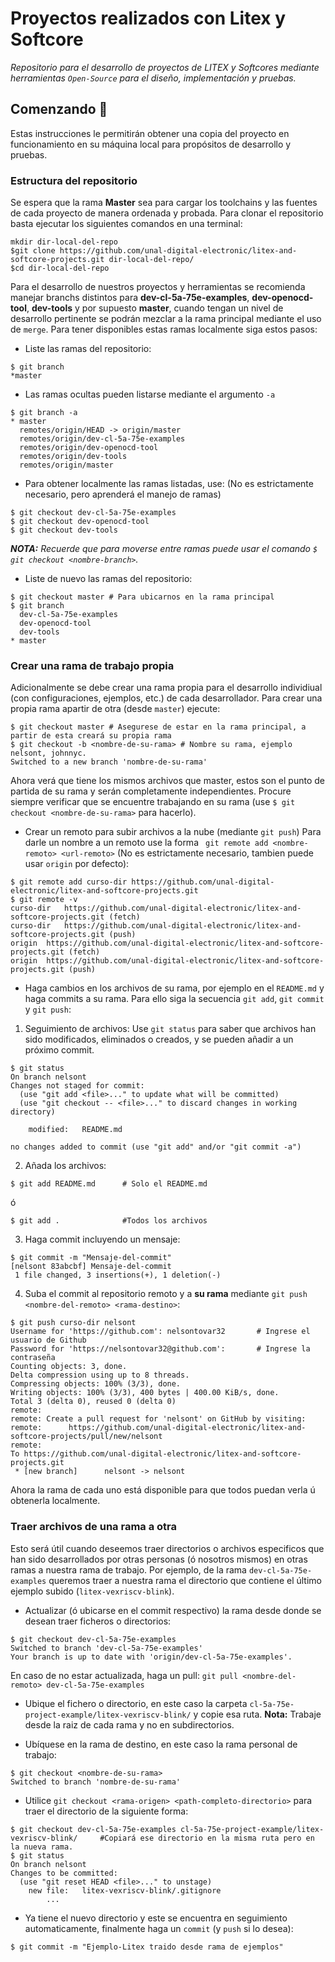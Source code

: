 # Proyectos realizados con Litex y Softcore
_Repositorio para el desarrollo de proyectos de LITEX y Softcores mediante herramientas `Open-Source` para el diseño, implementación y pruebas._

## Comenzando 🚀
Estas instrucciones le permitirán obtener una copia del proyecto en funcionamiento en su máquina local para propósitos de desarrollo y pruebas.

### Estructura del repositorio
Se espera que la rama **Master** sea para cargar los toolchains y las fuentes de cada proyecto de manera ordenada y probada. Para clonar el repositorio basta ejecutar los siguientes comandos en una terminal:

```
mkdir dir-local-del-repo
$git clone https://github.com/unal-digital-electronic/litex-and-softcore-projects.git dir-local-del-repo/
$cd dir-local-del-repo
```

Para el desarrollo de nuestros proyectos y herramientas se recomienda manejar branchs distintos para **dev-cl-5a-75e-examples**, **dev-openocd-tool**, **dev-tools** y por supuesto **master**, cuando tengan un nivel de desarrollo pertinente se podrán mezclar a la rama principal mediante el uso de `merge`. Para tener disponibles estas ramas localmente siga estos pasos:

- Liste las ramas del repositorio:
```
$ git branch
*master
```
- Las ramas ocultas pueden listarse mediante el argumento `-a`
```
$ git branch -a
* master
  remotes/origin/HEAD -> origin/master
  remotes/origin/dev-cl-5a-75e-examples
  remotes/origin/dev-openocd-tool
  remotes/origin/dev-tools
  remotes/origin/master
```
- Para obtener localmente las ramas listadas, use: (No es estrictamente necesario, pero aprenderá el manejo de ramas)
```
$ git checkout dev-cl-5a-75e-examples
$ git checkout dev-openocd-tool
$ git checkout dev-tools
```
_**NOTA:** Recuerde que para moverse entre ramas puede usar el comando `$ git checkout <nombre-branch>`._

- Liste de nuevo las ramas del repositorio:
```
$ git checkout master # Para ubicarnos en la rama principal
$ git branch
  dev-cl-5a-75e-examples
  dev-openocd-tool
  dev-tools
* master
```
### Crear una rama de trabajo propia

Adicionalmente se debe crear una rama propia para el desarrollo individiual (con configuraciones, ejemplos, etc.)  de cada desarrollador. Para crear una propia rama apartir de otra (desde `master`) ejecute:
```
$ git checkout master # Asegurese de estar en la rama principal, a partir de esta creará su propia rama
$ git checkout -b <nombre-de-su-rama> # Nombre su rama, ejemplo nelsont, johnnyc.
Switched to a new branch 'nombre-de-su-rama'
```
Ahora verá que tiene los mismos archivos que master, estos son el punto de partida de su rama y serán completamente independientes. Procure siempre verificar que se encuentre trabajando en su rama (use `$ git checkout <nombre-de-su-rama>` para hacerlo).

- Crear un remoto para subir archivos a la nube (mediante `git push`)
Para darle un nombre a un remoto use la forma ` git remote add <nombre-remoto> <url-remoto>` (No es estrictamente necesario, tambien puede usar `origin` por defecto): 

```
$ git remote add curso-dir https://github.com/unal-digital-electronic/litex-and-softcore-projects.git
$ git remote -v
curso-dir	https://github.com/unal-digital-electronic/litex-and-softcore-projects.git (fetch)
curso-dir	https://github.com/unal-digital-electronic/litex-and-softcore-projects.git (push)
origin	https://github.com/unal-digital-electronic/litex-and-softcore-projects.git (fetch)
origin	https://github.com/unal-digital-electronic/litex-and-softcore-projects.git (push)
```
- Haga cambios en los archivos de su rama, por ejemplo en el `README.md` y haga commits a su rama. Para ello siga la secuencia `git add`, `git commit` y `git push`:

1. Seguimiento de archivos: 
Use `git status` para saber que archivos han sido modificados, eliminados o creados, y se pueden añadir a un próximo commit.
```
$ git status
On branch nelsont
Changes not staged for commit:
  (use "git add <file>..." to update what will be committed)
  (use "git checkout -- <file>..." to discard changes in working directory)

	modified:   README.md

no changes added to commit (use "git add" and/or "git commit -a")
```
2. Añada los archivos:
```
$ git add README.md      # Solo el README.md
```
ó
```
$ git add .              #Todos los archivos
```
3. Haga commit incluyendo un mensaje:
```
$ git commit -m "Mensaje-del-commit"
[nelsont 83abcbf] Mensaje-del-commit
 1 file changed, 3 insertions(+), 1 deletion(-)
```
4. Suba el commit al repositorio remoto y a **su rama** mediante `git push <nombre-del-remoto> <rama-destino>`:
```
$ git push curso-dir nelsont
Username for 'https://github.com': nelsontovar32       # Ingrese el usuario de Github
Password for 'https://nelsontovar32@github.com':       # Ingrese la contraseña
Counting objects: 3, done.
Delta compression using up to 8 threads.
Compressing objects: 100% (3/3), done.
Writing objects: 100% (3/3), 400 bytes | 400.00 KiB/s, done.
Total 3 (delta 0), reused 0 (delta 0)
remote: 
remote: Create a pull request for 'nelsont' on GitHub by visiting:
remote:      https://github.com/unal-digital-electronic/litex-and-softcore-projects/pull/new/nelsont
remote: 
To https://github.com/unal-digital-electronic/litex-and-softcore-projects.git
 * [new branch]      nelsont -> nelsont
```
Ahora la rama de cada uno está disponible para que todos puedan verla ú obtenerla localmente.

### Traer archivos de una rama a otra
Esto será útil cuando deseemos traer directorios o archivos especificos que han sido desarrollados por otras personas (ó nosotros mismos) en otras ramas a nuestra rama de trabajo.
Por ejemplo, de la rama `dev-cl-5a-75e-examples` queremos traer a nuestra rama el directorio que contiene el último ejemplo subido (`litex-vexriscv-blink`).

- Actualizar (ó ubicarse en el commit respectivo) la rama desde donde se desean traer ficheros o directorios:
```
$ git checkout dev-cl-5a-75e-examples
Switched to branch 'dev-cl-5a-75e-examples'
Your branch is up to date with 'origin/dev-cl-5a-75e-examples'.
```
En caso de no estar actualizada, haga un pull: `git pull <nombre-del-remoto> dev-cl-5a-75e-examples`

- Ubique el fichero o directorio, en este caso la carpeta `cl-5a-75e-project-example/litex-vexriscv-blink/` y copie esa ruta. **Nota:** Trabaje desde la raiz de cada rama y no en subdirectorios.

- Ubíquese en la rama de destino, en este caso la rama personal de trabajo:
```
$ git checkout <nombre-de-su-rama>
Switched to branch 'nombre-de-su-rama'
```
- Utilice `git checkout <rama-origen> <path-completo-directorio>` para traer el directorio de la siguiente forma:
```
$ git checkout dev-cl-5a-75e-examples cl-5a-75e-project-example/litex-vexriscv-blink/     #Copiará ese directorio en la misma ruta pero en la nueva rama.
$ git status
On branch nelsont
Changes to be committed:
  (use "git reset HEAD <file>..." to unstage)
	new file:   litex-vexriscv-blink/.gitignore
        ...
```
- Ya tiene el nuevo directorio y este se encuentra en seguimiento automaticamente, finalmente haga un `commit` (y `push` si lo desea):
```
$ git commit -m "Ejemplo-Litex traido desde rama de ejemplos"
```